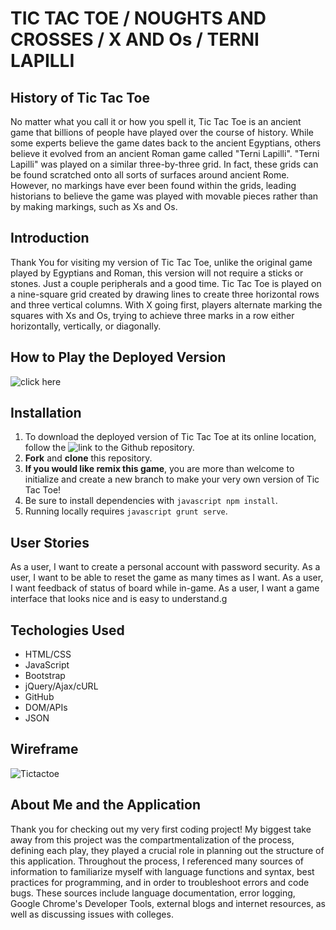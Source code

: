 # TIC TAC TOE / NOUGHTS AND CROSSES / X AND Os / TERNI LAPILLI

## History of Tic Tac Toe

No matter what you call it or how you spell it, Tic Tac Toe is an ancient game that billions of people have played over the course of history. While some experts believe the game dates back to the ancient Egyptians, others believe it evolved from an ancient Roman game called "Terni Lapilli". "Terni Lapilli" was played on a similar three-by-three grid. In fact, these grids can be found scratched onto all sorts of surfaces around ancient Rome. However, no markings have ever been found within the grids, leading historians to believe the game was played with movable pieces rather than by making markings, such as Xs and Os.

## Introduction

Thank You for visiting my version of Tic Tac Toe, unlike the original game played by Egyptians and Roman, this version will not require a sticks or stones. Just a couple peripherals and a good time. Tic Tac Toe is played on a nine-square grid created by drawing lines to create three horizontal rows and three vertical columns. With X going first, players alternate marking the squares with Xs and Os, trying to achieve three marks in a row either horizontally, vertically, or diagonally. 

## How to Play the Deployed Version

 ![click here](https://bilaltahiraziz.github.io/tictactoe-client/)

## Installation

1. To download the deployed version of Tic Tac Toe at its online location, follow the ![link](https://bilaltahiraziz.github.io/tictactoe-client/) to the Github repository.
2. __Fork__ and __clone__ this repository.
3. __If you would like remix this game__, you are more than welcome to initialize and create a new branch to make your very own version of Tic Tac Toe!
4. Be sure to install dependencies with ```javascript npm install```.
5. Running locally requires ```javascript grunt serve```.

## User Stories

As a user, I want to create a personal account with password security. As a user, I want to be able to reset the game as many times as I want. As a user, I want feedback of status of board while in-game. As a user, I want a game interface that looks nice and is easy to understand.g

## Techologies Used

* HTML/CSS
* JavaScript
* Bootstrap
* jQuery/Ajax/cURL
* GitHub
* DOM/APIs
* JSON

## Wireframe

![Tictactoe](../tictactoe-client/tictactoe-wireframe.jpg)

## About Me and the Application

Thank you for checking out my very first coding project! My biggest take away from this project was the compartmentalization of the process, defining each play, they played a crucial role in planning out the structure of this application. Throughout the process, I referenced many sources of information to familiarize myself with language functions and syntax, best practices for programming, and in order to troubleshoot errors and code bugs. These sources include language documentation, error logging, Google Chrome's Developer Tools, external blogs and internet resources, as well as discussing issues with colleges.

